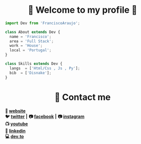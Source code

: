 <h1 align="center">🖤 Welcome to my profile 🖤</h1>

```js
import Dev from 'FranciscoAraujo';

class About extends Dev {
  name = 'Francisco';
  area = 'Full Stack';
  work = 'House';
  local = 'Portugal';
}

class Skills extends Dev {
  langs  = ['Html/Css , Js , Py'];
  bib  = ['Disnake'];
}
```

<h1 align="center">👋 Contact me</h1>

**🏡  [website](#)  <br>**
**🐦  [twitter](https://twitter.com/Francisc0Araujo)** **|**
**📷  [facebook](https://www.facebook.com/profile.php?id=100028511225457)** **|**
**📷  [instagram](https://www.instagram.com/francisco.araujo_2/?theme=dark)  <br>**
**📺  [youtube](https://www.youtube.com/channel/UCuhxnE77D801NVH-S-w4K6w)  <br>**
**👔  [linkedin](https://www.linkedin.com/in/francisco-ara%C3%BAjo-255103241/) <br>**
**💻  [dev.to](https://dev.to/franciscoaraujo) <br>**



